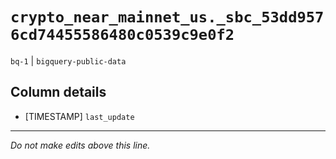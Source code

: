 # `crypto_near_mainnet_us._sbc_53dd9576cd74455586480c0539c9e0f2`
`bq-1` | `bigquery-public-data`

## Column details
* [TIMESTAMP] `last_update`

-------------------------------------------------------------------------------
*Do not make edits above this line.*
